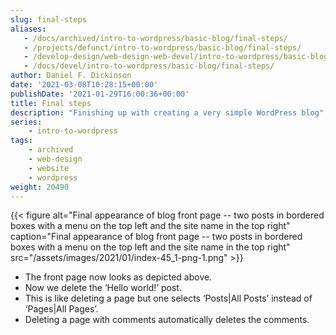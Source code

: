 ```yaml
---
slug: final-steps
aliases:
   - /docs/archived/intro-to-wordpress/basic-blog/final-steps/
   - /projects/defunct/intro-to-wordpress/basic-blog/final-steps/
   - /develop-design/web-design-web-devel/intro-to-wordpress/basic-blog/final-steps/
   - /docs/devel/intro-to-wordpress/basic-blog/final-steps/
author: Daniel F. Dickinson
date: '2021-03-08T10:28:15+00:00'
publishDate: '2021-01-29T16:00:36+00:00'
title: Final steps
description: "Finishing up with creating a very simple WordPress blog"
series:
    - intro-to-wordpress
tags:
    - archived
    - web-design
    - website
    - wordpress
weight: 20490
---
```

{{< figure alt="Final appearance of blog front page -- two posts in bordered boxes with a menu on the top left and the site name in the top right" caption="Final appearance of blog front page -- two posts in bordered boxes with a menu on the top left and the site name in the top right" src="/assets/images/2021/01/index-45_1-png-1.png" >}}

* The front page now looks as depicted above.
* Now we delete the ‘Hello world!’ post.
* This is like deleting a page but one selects ‘Posts|All Posts’ instead of ‘Pages|All Pages’.
* Deleting a page with comments automatically deletes the comments.

